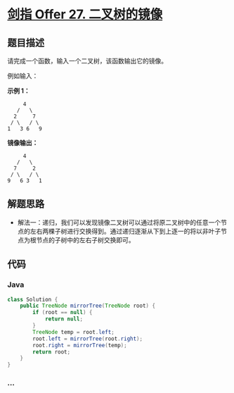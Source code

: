 # [剑指 Offer 27. 二叉树的镜像](https://leetcode-cn.com/problems/er-cha-shu-de-jing-xiang-lcof/)

## 题目描述

请完成一个函数，输入一个二叉树，该函数输出它的镜像。

例如输入：

**示例 1：**

```
     4
   /   \
  2     7
 / \   / \
1   3 6   9
```

**镜像输出：**

```
     4
   /   \
  7     2
 / \   / \
9   6 3   1
```

## 解题思路

- 解法一：递归，我们可以发现镜像二叉树可以通过将原二叉树中的任意一个节点的左右两棵子树进行交换得到。通过递归逐渐从下到上逐一的将以非叶子节点为根节点的子树中的左右子树交换即可。


## 代码

<!-- tabs:start -->

### **Java**

```java
class Solution {
    public TreeNode mirrorTree(TreeNode root) {
        if (root == null) {
            return null;
        }
        TreeNode temp = root.left;
        root.left = mirrorTree(root.right);
        root.right = mirrorTree(temp);
        return root;
    }
}
```


### **...**

```

```

<!-- tabs:end -->